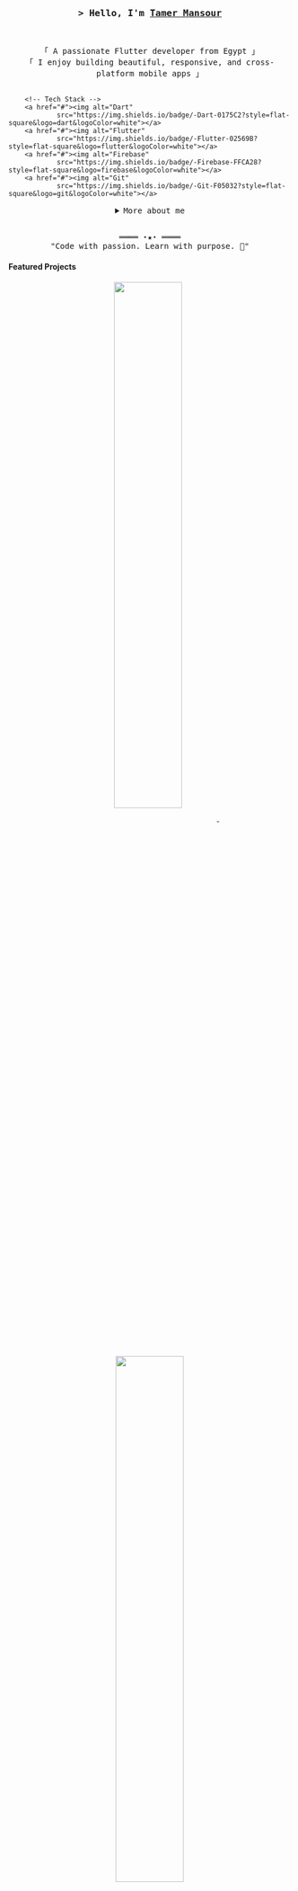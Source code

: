 <!-- https://github.com/TamerMansour -->
<!-- Updated July 2025 -->

<!-- Title -->
<h3 align="center">
        <samp>&gt; Hello, I'm
                <b><a target="_blank" href="https://github.com/TamerMansour">Tamer Mansour</a></b>
        </samp>
</h3>
<br>

<p align="center">
        <samp>
                「 A passionate Flutter developer from Egypt 」
                <br>
                「 I enjoy building beautiful, responsive, and cross-platform mobile apps 」
                <br><br>
        </samp>

        <!-- Tech Stack -->
        <a href="#"><img alt="Dart"
                src="https://img.shields.io/badge/-Dart-0175C2?style=flat-square&logo=dart&logoColor=white"></a>
        <a href="#"><img alt="Flutter"
                src="https://img.shields.io/badge/-Flutter-02569B?style=flat-square&logo=flutter&logoColor=white"></a>
        <a href="#"><img alt="Firebase"
                src="https://img.shields.io/badge/-Firebase-FFCA28?style=flat-square&logo=firebase&logoColor=white"></a>
        <a href="#"><img alt="Git"
                src="https://img.shields.io/badge/-Git-F05032?style=flat-square&logo=git&logoColor=white"></a>
</p>

<!-- Details Section -->
<details align="center">
    <summary> <samp>More about me</samp></summary>
    <p align="center">
        <br>
        <img alt="Tamer Mansour's GitHub Stats"
             src="https://github-readme-stats.vercel.app/api?username=TamerMansour&show_icons=true&theme=radical" />
        <br><br>
        <p>Connect with me:</p>
        <a href="mailto:tamerr.mansourr@gmail.com" target="_blank"><img alt="Mail"
                src="https://img.shields.io/badge/-Email-EA4335?style=flat-square&logo=Gmail&logoColor=white"></a>
        <a href="https://www.linkedin.com/in/tamer-mansour/" target="_blank"><img alt="LinkedIn"
                src="https://img.shields.io/badge/-LinkedIn-0A66C2?style=flat-square&logo=linkedin&logoColor=white"></a>
        <a href="https://github.com/TamerMansour" target="_blank"><img alt="GitHub"
                src="https://img.shields.io/badge/-GitHub-181717?style=flat-square&logo=github&logoColor=white"></a>
    </p>
</details>
<br>

<!-- Footer -->
<samp>
    <p align="center">
        ════ ⋆★⋆ ════
        <br>
        "Code with passion. Learn with purpose. 🚀"
    </p>
</samp>

<!-- Featured Repositories -->
#### Featured Projects

<p align="center">
<a href="https://github.com/TamerMansour/chat-app-flutter">
<img width='49%' align="center" src="https://github-readme-stats.vercel.app/api/pin/?username=TamerMansour&repo=chat-app-flutter&border_color=42A5F5&bg_color=0D1117&title_color=ffffff&text_color=8B949E&icon_color=42A5F5" />
</a>
<span>&nbsp;</span>
<a href="https://github.com/TamerMansour/flutter-splash-login">
<img width='49%' align="center" src="https://github-readme-stats.vercel.app/api/pin/?username=TamerMansour&repo=flutter-splash-login&border_color=42A5F5&bg_color=0D1117&title_color=ffffff&text_color=8B949E&icon_color=42A5F5" />
</a>
</p>

<p align="center">
<a href="https://github.com/TamerMansour/todo-flutter-firebase">
<img width='49%' align="center" src="https://github-readme-stats.vercel.app/api/pin/?username=TamerMansour&repo=todo-flutter-firebase&border_color=42A5F5&bg_color=0D1117&title_color=ffffff&text_color=8B949E&icon_color=42A5F5" />
</a>
<span>&nbsp;</span>
<a href="https://github.com/TamerMansour/quiz-app-flutter">
<img width='49%' align="center" src="https://github-readme-stats.vercel.app/api/pin/?username=TamerMansour&repo=quiz-app-flutter&border_color=42A5F5&bg_color=0D1117&title_color=ffffff&text_color=8B949E&icon_color=42A5F5" />
</a>
</p>
